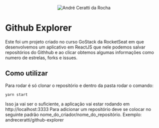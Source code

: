 <p align="center">
  <img src="https://i.imgur.com/Wh3jjrl.png" alt="André Ceratti da Rocha" />
</p>

# Github Explorer

Este foi um projeto criado no curso GoStack da RocketSeat em que desenvolvemos um aplicativo em ReactJS que nele podemos salvar repositórios do Githhub e ao clicar obtemos algumas informações como numero de estrelas, forks e issues.

## Como utilizar

Para rodar é só clonar o repositório e dentro da pasta rodar o comando:

```
yarn start
```

Isso ja vai ser o suficiente, a aplicação vai estar rodando em http://localhost:3333
Para adicionar um repositório deve se colocar no seguinte padrão nome_do_criador/nome_do_repositório. Exemplo: andreceratti/github-explorer

